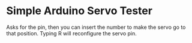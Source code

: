 # Simple Arduino Servo Tester
Asks for the pin, then you can insert the number to make the servo go to that position. Typing R will reconfigure the servo pin.

